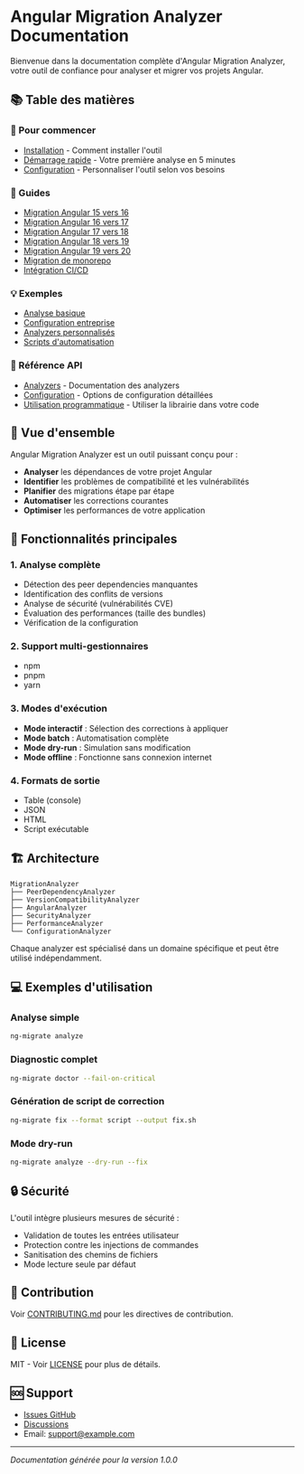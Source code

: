# Angular Migration Analyzer Documentation

Bienvenue dans la documentation complète d'Angular Migration Analyzer, votre outil de confiance pour analyser et migrer vos projets Angular.

## 📚 Table des matières

### 🚀 Pour commencer
- [Installation](getting-started/installation.md) - Comment installer l'outil
- [Démarrage rapide](getting-started/quick-start.md) - Votre première analyse en 5 minutes
- [Configuration](getting-started/configuration.md) - Personnaliser l'outil selon vos besoins

### 📖 Guides
- [Migration Angular 15 vers 16](guides/angular-15-to-16.md)
- [Migration Angular 16 vers 17](guides/angular-16-to-17.md)
- [Migration Angular 17 vers 18](guides/angular-17-to-18.md)
- [Migration Angular 18 vers 19](guides/angular-18-to-19.md)
- [Migration Angular 19 vers 20](guides/angular-19-to-20.md)
- [Migration de monorepo](guides/monorepo-migration.md)
- [Intégration CI/CD](guides/ci-cd-integration.md)

### 💡 Exemples
- [Analyse basique](examples/basic-analysis/README.md)
- [Configuration entreprise](examples/enterprise-setup/README.md)
- [Analyzers personnalisés](examples/custom-analyzers/README.md)
- [Scripts d'automatisation](examples/automation-scripts/README.md)

### 🔧 Référence API
- [Analyzers](api/analyzers.md) - Documentation des analyzers
- [Configuration](api/configuration.md) - Options de configuration détaillées
- [Utilisation programmatique](api/programmatic-usage.md) - Utiliser la librairie dans votre code

## 🎯 Vue d'ensemble

Angular Migration Analyzer est un outil puissant conçu pour :

- **Analyser** les dépendances de votre projet Angular
- **Identifier** les problèmes de compatibilité et les vulnérabilités
- **Planifier** des migrations étape par étape
- **Automatiser** les corrections courantes
- **Optimiser** les performances de votre application

## 🌟 Fonctionnalités principales

### 1. Analyse complète
- Détection des peer dependencies manquantes
- Identification des conflits de versions
- Analyse de sécurité (vulnérabilités CVE)
- Évaluation des performances (taille des bundles)
- Vérification de la configuration

### 2. Support multi-gestionnaires
- npm
- pnpm  
- yarn

### 3. Modes d'exécution
- **Mode interactif** : Sélection des corrections à appliquer
- **Mode batch** : Automatisation complète
- **Mode dry-run** : Simulation sans modification
- **Mode offline** : Fonctionne sans connexion internet

### 4. Formats de sortie
- Table (console)
- JSON
- HTML
- Script exécutable

## 🏗️ Architecture

```
MigrationAnalyzer
├── PeerDependencyAnalyzer
├── VersionCompatibilityAnalyzer
├── AngularAnalyzer
├── SecurityAnalyzer
├── PerformanceAnalyzer
└── ConfigurationAnalyzer
```

Chaque analyzer est spécialisé dans un domaine spécifique et peut être utilisé indépendamment.

## 💻 Exemples d'utilisation

### Analyse simple
```bash
ng-migrate analyze
```

### Diagnostic complet
```bash
ng-migrate doctor --fail-on-critical
```

### Génération de script de correction
```bash
ng-migrate fix --format script --output fix.sh
```

### Mode dry-run
```bash
ng-migrate analyze --dry-run --fix
```

## 🔒 Sécurité

L'outil intègre plusieurs mesures de sécurité :
- Validation de toutes les entrées utilisateur
- Protection contre les injections de commandes
- Sanitisation des chemins de fichiers
- Mode lecture seule par défaut

## 🤝 Contribution

Voir [CONTRIBUTING.md](../CONTRIBUTING.md) pour les directives de contribution.

## 📄 License

MIT - Voir [LICENSE](../LICENSE) pour plus de détails.

## 🆘 Support

- [Issues GitHub](https://github.com/your-org/angular-migration-analyzer/issues)
- [Discussions](https://github.com/your-org/angular-migration-analyzer/discussions)
- Email: support@example.com

---

*Documentation générée pour la version 1.0.0*